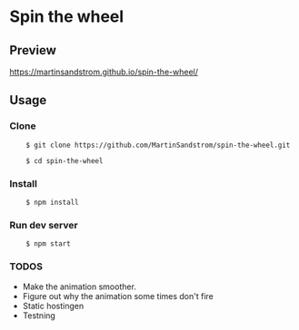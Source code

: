 # Spin the wheel


## Preview 
https://martinsandstrom.github.io/spin-the-wheel/


## Usage
    
### Clone

```console
    $ git clone https://github.com/MartinSandstrom/spin-the-wheel.git
```

```console
    $ cd spin-the-wheel
```

### Install

```console
    $ npm install
```

### Run dev server

```console
    $ npm start
```


### TODOS
* Make the animation smoother.
* Figure out why the animation some times don't fire
* Static hostingen
* Testning

